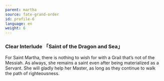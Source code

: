 ```yaml
---
parent: martha
source: fate-grand-order
id: profile-6
language: en
weight: 6
---
```


### Clear Interlude 「Saint of the Dragon and Sea」

For Saint Martha, there is nothing to wish for with a Grail that’s not of the Messiah. As always, she remains a saint even after being materialized as a Servant.
She will gladly help her Master, as long as they continue to walk the path of righteousness.
